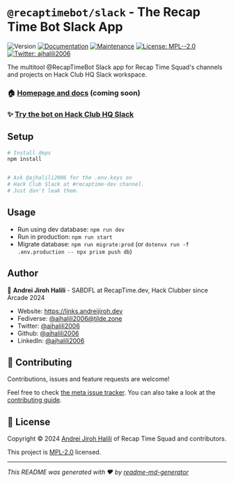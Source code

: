 # `@recaptimebot/slack` - The Recap Time Bot Slack App

![Version](https://img.shields.io/badge/version-0.1.0-blue.svg?cacheSeconds=2592000)
[![Documentation](https://img.shields.io/badge/documentation-yes-brightgreen.svg)](https://wiki.recaptime.dev/handbook/tools/recaptimebot#slack-app)
[![Maintenance](https://img.shields.io/badge/Maintained%3F-yes-green.svg)](https://github.com/slack-samples/bolt-ts-starter-template/graphs/commit-activity)
[![License: MPL--2.0](https://img.shields.io/github/license/recaptime-dev/squad-bots)](https://github.com/recaptime-dev/squad-bots/blob/main/LICENSE)
[![Twitter: ajhalili2006](https://img.shields.io/twitter/follow/ajhalili2006.svg?style=social)](https://twitter.com/ajhalili2006)

The multitool @RecapTimeBot Slack app for Recap Time Squad's channels and projects on Hack Club HQ Slack workspace.

### 🏠 [Homepage and docs](https://wiki.recaptime.dev/handbook/tools/recaptimebot#slack-app) (coming soon)

### ✨ [Try the bot on Hack Club HQ Slack](https://hackclub.slack.com)

## Setup

```sh
# Install deps
npm install


# Ask @ajhalili2006 for the .env.keys on
# Hack Club Slack at #recaptime-dev channel.
# Just don't leak them.
```

## Usage

* Run using dev database: `npm run dev`
* Run in production: `npm run start`
* Migrate database: `npm run migrate:prod` (or `dotenvx run -f .env.production -- npx prism push db`)

## Author

👤 **Andrei Jiroh Halili** - SABDFL at RecapTime.dev, Hack Clubber since Arcade 2024

* Website: https://links.andreijiroh.dev
* Fediverse: [@ajhalili2006@tilde.zone](https://tilde.zone/@ajhalili2006)
* Twitter: [@ajhalili2006](https://twitter.com/ajhalili2006)
* Github: [@ajhalili2006](https://github.com/ajhalili2006)
* LinkedIn: [@ajhalili2006](https://linkedin.com/in/ajhalili2006)

## 🤝 Contributing

Contributions, issues and feature requests are welcome!

Feel free to check [the meta issue tracker](https://github.com/recaptime-dev/community/issues). You can also take a look at the [contributing guide](../../CONTRIBUTING.md).

## 📝 License

Copyright © 2024 [Andrei Jiroh Halili](https://github.com/ajhalili2006) of Recap Time Squad and contributors.

This project is [MPL-2.0](https://github.com/recaptime-dev/squad-bots/blob/main/LICENSE) licensed.

---

_This README was generated with ❤️ by [readme-md-generator](https://github.com/kefranabg/readme-md-generator)_